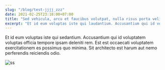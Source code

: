 ```yaml
---
slug: "/blog/test-jjjj_zzz"
date: 2021-02-25T23:18:00+07:00
title: "Sed vehicula, arcu et faucibus volutpat, nulla risus porta velit?"
excerpt: "Et id eum voluptas iste qui laudantium. Accusantium qui id voluptatem voluptas officia tempore ipsam deleniti rem. Est est occaecati voluptatem exercitationem ex possimus quo minima. Sit architecto est harum aut nemo perferendis reiciendis odio."
--- 
```

Et id eum voluptas iste qui sedantium. Accusantium qui id voluptatem voluptas officia tempore ipsam deleniti rem. Est est occaecati voluptatem exercitationem es possimus quo minima. Sit architecto est harum aut nemo perferendis reiciendis odio.

![ss](https://source.unsplash.com/random/1200x0)